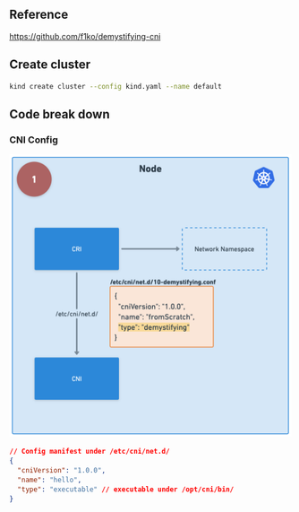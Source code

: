 ## Reference
https://github.com/f1ko/demystifying-cni

## Create cluster
```bash
kind create cluster --config kind.yaml --name default
```

## Code break down
### CNI Config
![First step](cni-step-1.png)
```json
// Config manifest under /etc/cni/net.d/
{
  "cniVersion": "1.0.0",
  "name": "hello",
  "type": "executable" // executable under /opt/cni/bin/
}
```

